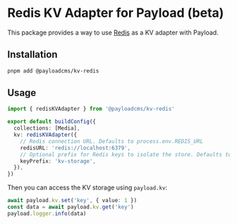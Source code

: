 # Redis KV Adapter for Payload (beta)

This package provides a way to use [Redis](https://redis.io) as a KV adapter with Payload.

## Installation

```sh
pnpm add @payloadcms/kv-redis
```

## Usage

```ts
import { redisKVAdapter } from '@payloadcms/kv-redis'

export default buildConfig({
  collections: [Media],
  kv: redisKVAdapter({
    // Redis connection URL. Defaults to process.env.REDIS_URL
    redisURL: 'redis://localhost:6379',
    // Optional prefix for Redis keys to isolate the store. Defaults to 'payload-kv'
    keyPrefix: 'kv-storage',
  }),
})
```

Then you can access the KV storage using `payload.kv`:

```ts
await payload.kv.set('key', { value: 1 })
const data = await payload.kv.get('key')
payload.logger.info(data)
```
